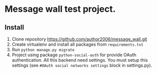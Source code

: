 # Message wall test project.

## Install
1. Clone repository https://github.com/author2006/message_wall.git
2. Create virtualenv and install all packages from `requirements.txt`
3. Run `python manage.py migrate`
4. Project using package `python-social-auth` for provide OAuth authentication. All this backend need settings.
You must setup this settings (see `#OAuth social networks settings` block in settings.py).